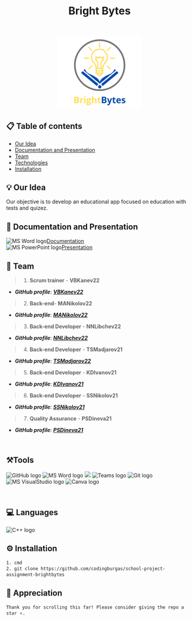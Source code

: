 <h1 align="center">Bright Bytes</h1>
<br>
<p align="center">
<img width="45%" src="./Logo/Logo.png"/>
<br>
 
## 📋 Table of contents
  - [Our Idea](#idea)
  - [Documentation and Presentation](#docs)
  - [Team](#collaborators)
  - [Technologies](#technologies)
  - [Installation](#instal)
 
## 💡 Our Idea <a name="idea"></a>
Our objective is to develop an educational app focused on education with tests and quizez.
#### 
## 📄 Documentation and Presentation <a name="docs"></a>
<img src="https://img.icons8.com/fluency/48/000000/microsoft-word-2019.png" alt="MS Word logo" width=20px />[Documentation](https://codingburgas-my.sharepoint.com/:w:/g/personal/psdineva21_codingburgas_bg/EVOiqgAH1j1InbB-oXVJI6IBTukTSROr3uBvIP0gSpIszQ?rtime=k9EXVAhf3Eg)
<br>
<img src="https://img.icons8.com/fluency/48/000000/microsoft-powerpoint-2019.png" alt="MS PowerPoint logo" width=20px >[Presentation](https://codingburgas-my.sharepoint.com/:p:/g/personal/psdineva21_codingburgas_bg/EX3MQUDkHadFsfiNVUUIU4UBoOi-7pUfNfYwn6dbQ0KjDg?e=YNMMKM)
 
## 🌱 Team <a name="collaborators"></a>
> 1. **Scrum trainer**	- **VBKanev22** 
   - ***GitHub profile***: [***VBKanev22***](https://github.com/VBKanev22)	
> 2. **Back-end**- **MANikolov22**	
   - ***GitHub profile***: [***MANikolov22***](https://github.com/MANikolov22)	
> 3. **Back-end Developer** - **NNLibchev22** 	
   - ***GitHub profile***: [***NNLibchev22***](https://github.com/NNlibchev22)
> 4. **Back-end Developer** - **TSMadjarov21**	
   - ***GitHub profile***: [***TSMadjarov22***](https://github.com/tsmadjarov21)
> 5. **Back-end Developer** - **KDIvanov21**	
   - ***GitHub profile***: [***KDIvanov21***](https://github.com/KDIvanov21)
> 6. **Back-end Developer** - **SSNikolov21**	
   - ***GitHub profile***: [***SSNikolov21***](https://github.com/SSNikolov21)
> 7. **Quality Assurance** - **PSDineva21**	
   - ***GitHub profile***: [***PSDineva21***](https://github.com/PSDineva21)
<br>

## ⚒️Tools  <a name="technologies"></a>
<p align="left"> 
<img src="https://raw.githubusercontent.com/sbivanov22/baklava/main/assets/icons/gitHubIcon.png" alt="GitHub logo" width=48px>
<img src="https://img.icons8.com/fluency/48/000000/microsoft-word-2019.png" alt="MS Word logo" width=48px />
<img src="https://img.icons8.com/fluency/48/000000/microsoft-powerpoint-2019.png" width=48/>
<img src="https://admin.kuleuven.be/icts/services/teams/images/Teamslogo/image" alt="Teams logo" width=54px>
<img src="https://avatars.githubusercontent.com/u/18133?s=200&v=4" alt="Git logo" width=48px>
<img src="https://upload.wikimedia.org/wikipedia/commons/thumb/2/2c/Visual_Studio_Icon_2022.svg/1200px-Visual_Studio_Icon_2022.svg.png" alt="MS VisualStudio logo" width=48px />
 <img src="https://tpc.ucf.edu/wp-content/uploads/sites/5/2022/12/canva-logo.png" alt="Canva logo" width=48px />
</p> 
<br>

## 💻 Languages
<p align="left"> 
<img src="https://upload.wikimedia.org/wikipedia/commons/3/32/C%2B%2B_logo.png" alt="C++ logo" width="48px">
</p>

## ⚙️ Installation	<a name = "installation"></a>
````	
1. cmd 
2. git clone https://github.com/codingburgas/school-project-assignment-brightbytes
````
 
 
## 👏 Appreciation
```
Thank you for scrolling this far! Please consider giving the repo a star ⭐.
```

